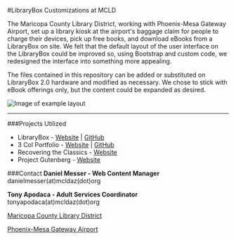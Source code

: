 #LibraryBox Customizations at MCLD

The Maricopa County Library District, working with Phoenix-Mesa Gateway Airport, set up a library kiosk at the airport's baggage claim for people to charge their devices, pick up free books, and download eBooks from a LibraryBox on site. We felt that the default layout of the user interface on the LibraryBox could be improved so, using Bootstrap and custom code, we redesigned the interface into something more appealing.

The files contained in this repository can be added or substituted on LibraryBox 2.0 hardware and modified as necessary. We chose to stick with eBook offerings only, but the content could be expanded as desired.

![Image of example layout](http://mcldconnect.org/drop/example.jpg)

---
###Projects Utilized

* LibraryBox - [Website](http://librarybox.us/) | [GitHub](https://github.com/LibraryBox-Dev)
* 3 Col Portfolio - [Website](http://startbootstrap.com/template-overviews/3-col-portfolio/) | [GitHub](https://github.com/IronSummitMedia/startbootstrap-3-col-portfolio)
* Recovering the Classics - [Website](http://recoveringtheclassics.com/)
* Project Gutenberg - [Website](http://www.gutenberg.org/)

###Contact
**Daniel Messer - Web Content Manager**
danielmesser(at)mcldaz(dot)org

**Tony Apodaca - Adult Services Coordinator**
tonyapodaca(at)mcldaz(dot)org

[Maricopa County Library District](http://mcldaz.org)

[Phoenix-Mesa Gateway Airport](http://www.phxmesagateway.org/)

 
